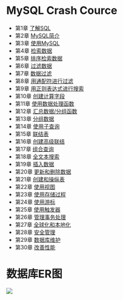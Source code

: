 MySQL Crash Cource
===========================

* 第1章 [了解SQL](script/01-understanding-sql.sql)
* 第2章 [MySQL简介](script/02-introducing-mysql.sql)
* 第3章 [使用MySQL](script/03-working-with-mysql.sql)
* 第4章 [检索数据](script/04-retrieving-data.sql)
* 第5章 [排序检索数据](script/05-sorting-retrieved-data.sql)
* 第6章 [过滤数据](script/06-filtering-data.sql)
* 第7章 [数据过滤](script/07-advanced-data-filtering.sql)
* 第8章 [用通配符进行过滤](script/08-using-wildcard-filtering.sql)
* 第9章 [用正则表达式进行搜索](script/09-searching-using-regular-expressions.sql)
* 第10章 [创建计算字段](script/10-creating-calculated-fields.sql)
* 第11章 [使用数据处理函数](script/11-using-data-manipulation-functions.sql)
* 第12章 [汇总数据/分组函数](script/12-summarizing-data.sql)
* 第13章 [分组数据](script/13-grouping-data.sql)
* 第14章 [使用子查询](script/14-working-with-subqueries.sql)
* 第15章 [联结表](script/15-joining-tables.sql)
* 第16章 [创建高级联结](script/16-creating-advanced-joins.sql)
* 第17章 [组合查询](script/17-combining-queries.sql)
* 第18章 [全文本搜索](script/18-full-text-searching.sql)
* 第19章 [插入数据](script/19-inserting-data.sql)
* 第20章 [更新和删除数据](script/20-updating-and-deleting-data.sql)
* 第21章 [创建和操纵表](script/21-creating-and-manipulating-tables.sql)
* 第22章 [使用视图](script/22-using-views.sql)
* 第23章 [使用存储过程](script/23-working-with-stored-procedures.sql)
* 第24章 [使用游标](script/24-using-cursors.sql)
* 第25章 [使用触发器](script/25-using-triggers.sql)
* 第26章 [管理事务处理](script/26-managing-transaction-processing.sql)
* 第27章 [全球化和本地化](script/27-globalization-and-localization.sql)
* 第28章 [安全管理](script/28-managing-security.sql)
* 第29章 [数据库维护](script/29-database-maintenance.sql)
* 第30章 [改善性能](script/30-improving-performance.sql)

数据库ER图
===========================
![](mysql_crash_course_ER_diagram.png)
